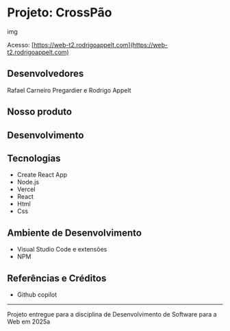 # Projeto: CrossPão

img

Acesso: [https://web-t2.rodrigoappelt.com](https://web-t2.rodrigoappelt.com)

## Desenvolvedores

Rafael Carneiro Pregardier e Rodrigo Appelt

## Nosso produto

## Desenvolvimento

## Tecnologias

* Create React App
* Node.js
* Vercel
* React
* Html
* Css

## Ambiente de Desenvolvimento

* Visual Studio Code e extensões
* NPM

## Referências e Créditos

* Github copilot

---

Projeto entregue para a disciplina de Desenvolvimento de Software para a Web em 2025a
